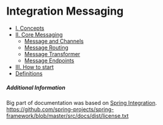 # Integration Messaging

* [I. Concepts](concepts.md)
* [II. Core Messaging]()
    * [Message and Channels](core-messaging/message-and-channels.md)
    * [Message Routing](core-messaging/routing.md)
    * [Message Transformer](core-messaging/transformer.md)
    * [Message Endpoints](core-messaging/message-endpoints.md)
* [III. How to start](how-to-start.md)
* [Definitions](definitions.md)


##### Additional Information
Big part of documentation was based on [Spring Integration](https://docs.spring.io/spring-integration/reference/html/overview.html).  
https://github.com/spring-projects/spring-framework/blob/master/src/docs/dist/license.txt